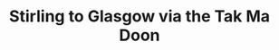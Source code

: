 ---
layout: routes
title:  "Stirling to Glasgow via the Tak Ma Doon"
location: "Stirling, Glasgow"
weatherLocation: "Stirling"
region: "Stirling, Glasgow"
lonMin: -4.222597
lonMax: -3.828462
latMin: 55.817423
latMax: 56.167666
routeAssetsPathBase: "/assets/routes/stirling-to-glasgow-via-the-tak-ma-doon/Stirling_To_Glasgow_Via_The_Tak_Ma_Doon"
heroImagePath: "/assets/routes/stirling-to-glasgow-via-the-tak-ma-doon/images/P1490743.jpg"
heroImageAlt: "Climb up toward the North Third Reservoir"
heroImageCredit: "Kelly Marshall"
summary: "Enjoy a couple of challenging climbs on this route from Stirling to Glasgow over the Campsies and then back along the Forth and Clyde Canal"
lead: "Starting from Stirling Railway Station, this route takes in some hilly climbs before descending into the Carron Valley. There's a challenging climb over the famous Tak Ma Doon road and then down to Kilsyth and Auchenstarry where there's a flat stretch along Forth and Clyde Canal to Glasgow."
distanceMiles: "31"
distanceKilometres: "50"
durationHours: "6"
ascent: "2388 feet"
difficultyLevel: "Strenuous"
terrain: "Road"
startPoint: "Stirling Station"
endPoint: "Glasgow Queen Street Station"
howToGetThere: "<p>This route is fully accessible via <a href=\"https://www.scotrail.co.uk/plan-your-journey/stations-and-facilities/stg\" target=\"_blank\" class=\"text-warning\" rel=\"noreferrer\">Stirling Station</a> and <a href=\"https://www.scotrail.co.uk/plan-your-journey/stations-and-facilities/glq\" target=\"_blank\" class=\"text-warning\" rel=\"noreferrer\">Glasgow Queen Street Station</a></p>"
plotARouteID: "1007502"
stages:
  - number: 1
    description: "Leave Stirling Station and ride through town to King's Park Road, following the sign to Cambusbarron"
    imagePath: "/assets/routes/stirling-to-glasgow-via-the-tak-ma-doon/images/P1490513.jpg"
    imageDescription: "Leaving Stirling"
    imageCredit: "Kelly Marshall"
    creditHref: "http://www.flickr.com/photos/skitnica71/"
  - number: 2
    description: "Turn right to cross over the motorway and then left on Polmaise Road. After a climb, turn right at a t-junction onto Gateside Road."
    imagePath: "/assets/routes/stirling-to-glasgow-via-the-tak-ma-doon/images/P1490642.jpg"
    imageDescription: "View back to Stirling"
    imageCredit: "Kelly Marshall"
    creditHref: "http://www.flickr.com/photos/skitnica71/"
  - number: 3
    description: "Turn left toward the North Third Reservoir"
    imagePath: "/assets/routes/stirling-to-glasgow-via-the-tak-ma-doon/images/P1490806.jpg"
    imageDescription: "Along the North Third Reservoir"
    imageCredit: "Kelly Marshall"
    creditHref: "http://www.flickr.com/photos/skitnica71/"
  - number: 4
    description: "At a t-junction, turn right toward Carron Bridge."
    imagePath: "/assets/routes/stirling-to-glasgow-via-the-tak-ma-doon/images/P1490822.jpg"
    imageDescription: "Carron Bridge sign"
    imageCredit: "Kelly Marshall"
    creditHref: "http://www.flickr.com/photos/skitnica71/"
  - number: 5
    description: "At the bottom of the descent into the Carron Valley, carry on straight toward Kilsyth and over the Tak Ma Doon"
    imagePath: "/assets/routes/stirling-to-glasgow-via-the-tak-ma-doon/images/P1490923.jpg"
    imageDescription: "Rusty Sign to Kilsyth"
    imageCredit: "Kelly Marshall"
    creditHref: "http://www.flickr.com/photos/skitnica71/"
  - number: 6
    description: "Descend down the Tak Ma Doon and down through Kilsyth to Auchenstarry"
    imagePath: "/assets/routes/stirling-to-glasgow-via-the-tak-ma-doon/images/P1490951.jpg"
    imageDescription: "Descent down the Tak Ma Doon"
    imageCredit: "Kelly Marshall"
    creditHref: "http://www.flickr.com/photos/skitnica71/"
  - number: 7
    description: "From Auchenstarry, there's a long flat stretch along Forth and Clyde Canal all the way to Glasgow"
    imagePath: "/assets/routes/stirling-to-glasgow-via-the-tak-ma-doon/images/P1500010.jpg"
    imageDescription: "Rush Hour on the Forth and Clyde Canal"
    imageCredit: "Kelly Marshall"
    creditHref: "http://www.flickr.com/photos/skitnica71/"
gallery:
  - imagePath: "/assets/routes/stirling-to-glasgow-via-the-tak-ma-doon/images/P1490541.jpg"
    imageDescription: "Petable Pony"
    imageCredit: "Kelly Marshall"
    creditHref: "http://www.flickr.com/photos/skitnica71/"
  - imagePath: "/assets/routes/stirling-to-glasgow-via-the-tak-ma-doon/images/P1490693.jpg"
    imageDescription: "Thrush"
    imageCredit: "Kelly Marshall"
    creditHref: "http://www.flickr.com/photos/skitnica71/"
  - imagePath: "/assets/routes/stirling-to-glasgow-via-the-tak-ma-doon/images/P1490783.jpg"
    imageDescription: "Stone Walls"
    imageCredit: "Kelly Marshall"
    creditHref: "http://www.flickr.com/photos/skitnica71/"
  - imagePath: "/assets/routes/stirling-to-glasgow-via-the-tak-ma-doon/images/P1490797.jpg"
    imageDescription: "Near the Osprey Hideaways"
    imageCredit: "Kelly Marshall"
    creditHref: "http://www.flickr.com/photos/skitnica71/"
  - imagePath: "/assets/routes/stirling-to-glasgow-via-the-tak-ma-doon/images/P1490898.jpg"
    imageDescription: "Near Loch Coulter"
    imageCredit: "Kelly Marshall"
    creditHref: "http://www.flickr.com/photos/skitnica71/"
  - imagePath: "/assets/routes/stirling-to-glasgow-via-the-tak-ma-doon/images/P1490914.jpg"
    imageDescription: "Last hill before the descent to the Carron Valley"
    imageCredit: "Kelly Marshall"
    creditHref: "http://www.flickr.com/photos/skitnica71/"
  - imagePath: "/assets/routes/stirling-to-glasgow-via-the-tak-ma-doon/images/P1490924.jpg"
    imageDescription: "Cabins in the Carron Valley"
    imageCredit: "Kelly Marshall"
    creditHref: "http://www.flickr.com/photos/skitnica71/"
  - imagePath: "/assets/routes/stirling-to-glasgow-via-the-tak-ma-doon/images/P1490964.jpg"
    imageDescription: "Descending the Tak Ma Doon"
    imageCredit: "Kelly Marshall"
    creditHref: "http://www.flickr.com/photos/skitnica71/"
reviews:
  - rating: "4"
    imagePath: "https://avatars.dicebear.com/v2/male/craig.svg?options[mood][]=sad"
    name: "Craig Callaghan"
    description: "Careful if you do this in the winter. The hills can be icy! I took a big spill there last year! Still beautiful though."
  - rating: "5"
    imagePath: "https://avatars.dicebear.com/v2/female/penelope.svg?options[mood][]=happy"
    name: "Penelope Striver"
    description: "I've been to the Osprey hideaway place a few times. It's a beautiful spot."
  - rating: "5"
    imagePath: "https://avatars.dicebear.com/v2/male/peter.svg?options[mood][]=happy"
    name: "Peter McPhee"
    description: "An alternate route is to ride along the Carron Valley Reservoir to Fintry and then over the Crow Road."

---